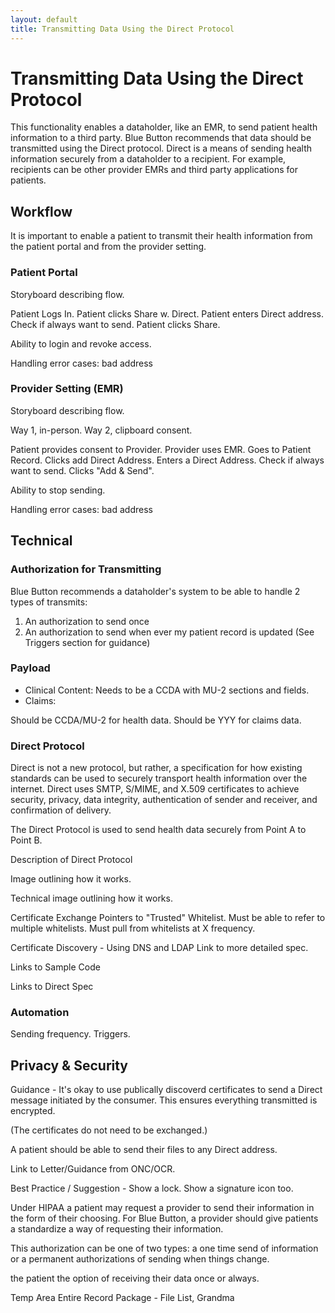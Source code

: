```yaml
---
layout: default
title: Transmitting Data Using the Direct Protocol
---
```


# Transmitting Data Using the Direct Protocol

This functionality enables a dataholder, like an EMR, to send patient health information to a third party. Blue Button recommends that data should be transmitted using the Direct protocol. Direct is a means of sending health information securely from a dataholder to a recipient. For example, recipients can be other provider EMRs and third party applications for patients.

## Workflow

It is important to enable a patient to transmit their health information from the patient portal and from the provider setting.

### Patient Portal

Storyboard describing flow.

Patient Logs In. Patient clicks Share w. Direct. Patient enters Direct address. Check if always want to send. Patient clicks Share.

Ability to login and revoke access.

Handling error cases: bad address

### Provider Setting (EMR)

Storyboard describing flow.

Way 1, in-person.
Way 2, clipboard consent.

Patient provides consent to Provider. Provider uses EMR. Goes to Patient Record. Clicks add Direct Address. Enters a Direct Address. Check if always want to send. Clicks "Add & Send".

Ability to stop sending.

Handling error cases: bad address

## Technical

### Authorization for Transmitting

Blue Button recommends a dataholder's system to be able to handle 2 types of transmits: 
1. An authorization to send once
2. An authorization to send when ever my patient record is updated (See Triggers section for guidance)

### Payload

- Clinical Content: Needs to be a CCDA with MU-2 sections and fields.
- Claims: 

Should be CCDA/MU-2 for health data. Should be YYY for claims data.

### Direct Protocol

Direct is not a new protocol, but rather, a specification for how existing standards can be used to securely transport health information over the internet. Direct uses SMTP, S/MIME, and X.509 certificates to achieve security, privacy, data integrity, authentication of sender and receiver, and confirmation of delivery.

The Direct Protocol is used to send health data securely from Point A to Point B.

Description of Direct Protocol

Image outlining how it works.

Technical image outlining how it works.

Certificate Exchange
Pointers to "Trusted" Whitelist.
Must be able to refer to multiple whitelists.
Must pull from whitelists at X frequency.

Certificate Discovery - Using DNS and LDAP
Link to more detailed spec.

Links to Sample Code

Links to Direct Spec

### Automation

Sending frequency. Triggers.

## Privacy & Security

Guidance - It's okay to use publically discoverd certificates to send a Direct message initiated by the consumer. This ensures everything transmitted is encrypted. 

(The certificates do not need to be exchanged.)

A patient should be able to send their files to any Direct address.

Link to Letter/Guidance from ONC/OCR.

Best Practice / Suggestion - Show a lock. Show a signature icon too.

Under HIPAA a patient may request a provider to send their information in the form of their choosing. For Blue Button, a provider should give patients a standardize a way of requesting their information.

This authorization can be one of two types: a one time send of information or a permanent authorizations of sending when things change.

the patient the option of receiving their data once or always.


Temp Area
Entire Record
Package - File List, Grandma